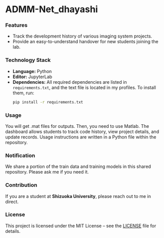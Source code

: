 # ADMM-Net_dhayashi

### Features

- Track the development history of various imaging system projects.
- Provide an easy-to-understand handover for new students joining the lab.

### Technology Stack

- **Language:** Python
- **Editor:** JupyterLab
- **Dependencies:** All required dependencies are listed in `requirements.txt`, and the text file is located in my profiles. To install them, run:
  ```bash
  pip install -r requirements.txt
  ```

### Usage

You will get .mat files for outputs. Then, you need to use Matlab.
The dashboard allows students to track code history, view project details, and update records. Usage instructions are written in a Python file within the repository.

### Notification

We share a portion of the train data and training models in this shared repository. Please ask me if you need it.

### Contribution

If you are a student at **Shizuoka University**, please reach out to me in direct.

### License

This project is licensed under the MIT License – see the [LICENSE](LICENSE) file for details.
